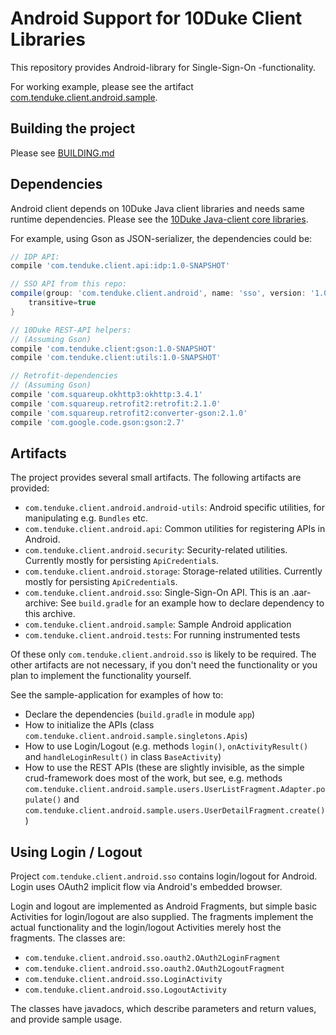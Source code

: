 # Android Support for 10Duke Client Libraries

This repository provides Android-library for Single-Sign-On -functionality.

For working example, please see the artifact [com.tenduke.client.android.sample](./com.tenduke.client.android.sample).


## Building the project

Please see [BUILDING.md](BUILDING.md)


## Dependencies

Android client depends on 10Duke Java client libraries and needs same runtime dependencies. Please
see the [10Duke Java-client core libraries](../java-client-core).

For example, using Gson as JSON-serializer, the dependencies could be:

```gradle
// IDP API:
compile 'com.tenduke.client.api:idp:1.0-SNAPSHOT'

// SSO API from this repo:
compile(group: 'com.tenduke.client.android', name: 'sso', version: '1.0', ext: 'aar'){
    transitive=true
}

// 10Duke REST-API helpers:
// (Assuming Gson)
compile 'com.tenduke.client:gson:1.0-SNAPSHOT'
compile 'com.tenduke.client:utils:1.0-SNAPSHOT'

// Retrofit-dependencies
// (Assuming Gson)
compile 'com.squareup.okhttp3:okhttp:3.4.1'
compile 'com.squareup.retrofit2:retrofit:2.1.0'
compile 'com.squareup.retrofit2:converter-gson:2.1.0'
compile 'com.google.code.gson:gson:2.7'
```


## Artifacts

The project provides several small artifacts. The following artifacts are provided:

* `com.tenduke.client.android.android-utils`: Android specific utilities, for manipulating e.g.
  `Bundles` etc.
* `com.tenduke.client.android.api`: Common utilities for registering APIs in Android.
* `com.tenduke.client.android.security`: Security-related utilities. Currently mostly for persisting
  `ApiCredential`s.
* `com.tenduke.client.android.storage`: Storage-related utilities. Currently mostly for persisting
  `ApiCredential`s.
* `com.tenduke.client.android.sso`: Single-Sign-On API. This is an .aar-archive: See `build.gradle`
  for an example how to declare dependency to this archive.
* `com.tenduke.client.android.sample`: Sample Android application
* `com.tenduke.client.android.tests`: For running instrumented tests

Of these only `com.tenduke.client.android.sso` is likely to be required. The other artifacts are not
necessary, if you don't need the functionality or you plan to implement the functionality yourself.

See the sample-application for examples of how to:

* Declare the dependencies (`build.gradle` in module `app`)
* How to initialize the APIs (class `com.tenduke.client.android.sample.singletons.Apis`)
* How to use Login/Logout (e.g. methods `login()`, `onActivityResult()` and `handleLoginResult()` in
  class `BaseActivity`)
* How to use the REST APIs (these are slightly invisible, as the simple crud-framework does most of
  the work, but see, e.g. methods `com.tenduke.client.android.sample.users.UserListFragment.Adapter.populate()`
  and `com.tenduke.client.android.sample.users.UserDetailFragment.create()`)


## Using Login / Logout

Project `com.tenduke.client.android.sso` contains login/logout for Android. Login uses OAuth2
implicit flow via Android's embedded browser.

Login and logout are implemented as Android Fragments, but simple basic Activities for login/logout
are also supplied. The fragments implement the actual functionality and the login/logout Activities
merely host the fragments. The classes are:

* `com.tenduke.client.android.sso.oauth2.OAuth2LoginFragment`
* `com.tenduke.client.android.sso.oauth2.OAuth2LogoutFragment`
* `com.tenduke.client.android.sso.LoginActivity`
* `com.tenduke.client.android.sso.LogoutActivity`

The classes have javadocs, which describe parameters and return values, and provide sample usage.








